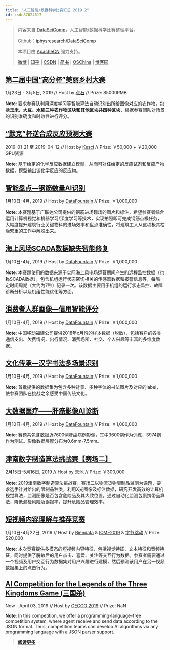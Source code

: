 ```yaml
---
title: "人工智能/数据科学比赛汇总 2019.2"
id: csdn87624617
---
```


> 内容来自 [DataSciComp](https://iphysresearch.github.io/DataSciComp/)，人工智能/数据科学比赛整理平台。
> 
> Github：[iphysresearch/DataSciComp](https://github.com/iphysresearch/DataSciComp)
> 
> 本项目由 [ApacheCN](https://www.apachecn.org/) 强力支持。
> 
> [微博](https://weibo.com/u/6326715527) | [知乎](https://www.zhihu.com/people/apachecn) | [CSDN](https://blog.csdn.net/wizardforcel/article/category/8437073) | [简书](https://www.jianshu.com/c/4ee721d0c474) | [OSChina](https://my.oschina.net/repine/) | [博客园](https://www.cnblogs.com/wizardforcel/category/1352397.html)

## [**第二届中国“高分杯”美丽乡村大赛**](https://dianshi.baidu.com/competition/28/rule)

1月23日 - 3月5日, 2019 // Host by [点石](https://dianshi.baidu.com/competition/28/rule) // Prize: 85000RMB

**Note**: 要求参赛队利用深度学习等智能算法自动识别出所给图像对应的农作物，包括**玉米、大豆、水稻三种农作物区块和其他区块共四种区块**，根据参赛团队对场景的识别准确度和时效性进行评分。

## [**“默克”杯逆合成反应预测大赛**](https://www.kesci.com/home/competition/5c35b0aa4ea711002cafcaa6/)

2019-01-21 至 2019-04-12 // Host by [Kesci](https://www.kesci.com/) // Prize: ￥50,000 + ￥20,000 GPU资源

**Note**: 基于给定的化学反应数据建立模型，从而可对任给定的反应试剂和反应产物数据，模型输出该化学反应的反应物。

## [**智能盘点—钢筋数量AI识别**](https://www.datafountain.cn/competitions/332/details)

1月10日-4月, 2019 // Host by [DataFountain](https://www.datafountain.cn/) // Prize: ￥1,000,000

**Note**: 本赛题基于广联达公司提供的钢筋进场现场的图片和标注，希望参赛者综合运用计算机视觉和机器学习/深度学习等技术，实现拍照即可完成钢筋点根任务，大幅度提升建筑行业关键物料的进场效率和盘点准确性，将建筑工人从这项极其枯燥繁重的工作中解脱出来。

## [**海上风场SCADA数据缺失智能修复**](https://www.datafountain.cn/competitions/333/details)

1月10日-4月, 2019 // Host by [DataFountain](https://www.datafountain.cn/) // Prize: ￥1,000,000

**Note**: 本赛题使用的数据来源于实际海上风电场运营期间产生的远程监控数据（也称SCADA数据），包含机组运行状态密切相关的传感器数据和报警信息等，每隔一定时间周期（大约为7秒）记录一次。该数据主要用于机组的运行状态监控、故障诊断分析以及机组性能优化等方面。

## [**消费者人群画像—信用智能评分**](https://www.datafountain.cn/competitions/337/details)

1月10日-4月, 2019 // Host by [DataFountain](https://www.datafountain.cn/) // Prize: ￥1,000,000

**Note**: 中国移动福建公司提供2018年x月份的样本数据（脱敏），包括客户的各类通信支出、欠费情况、出行情况、消费场所、社交、个人兴趣等丰富的多维度数据。

## [**文化传承—汉字书法多场景识别**](https://www.datafountain.cn/competitions/334/details)

1月10日-4月, 2019 // Host by [DataFountain](https://www.datafountain.cn/) // Prize: ￥1,000,000

**Note**: 首批提供的数据集为包含多种背景、多种字体的书法图片及对应的label，使参赛团队在挑战之余感受中国传统文化。

## [**大数据医疗——肝癌影像AI诊断**](https://www.datafountain.cn/competitions/335/details)

1月10日-4月, 2019 // Host by [DataFountain](https://www.datafountain.cn/) // Prize: ￥1,000,000

**Note**: 赛题共包含数据近7600例肝癌病例影像，其中3600例作为训练，3974例作为测试。影像数据层厚分布为0.6mm-7.5mm。

## [**津南数字制造算法挑战赛【赛场二】**](https://tianchi.aliyun.com/competition/entrance/231703/introduction?spm=5176.12281949.0.0.21e376d869oWRl)

2月15日-5月16日, 2019 // Host by [天池](https://tianchi.aliyun.com/) // Prize: ￥300,000

**Note**: 2019津南数字制造算法挑战赛，赛场二以物流货物限制品监测为课题，要求选手针对给出的限制品种类，利用X光图像及标注数据，研究开发高效的计算机视觉算法，监测图像是否包含危险品及其大致位置。通过自动化监测包裹携带品算法，降低漏检风险及误报率，提升危险品管理效率。

## [**短视频内容理解与推荐竞赛**](https://www.biendata.com/competition/icmechallenge2019/)

1月10日-4月22日, 2019 // Host by [Biendata](https://www.biendata.com/) & [ICME2019](http://www.icme2019.org/conf_challenges) & [字节跳动](https://www.bytedance.com/) // Prize: $20,000

**Note**: 本次竞赛提供多模态的短视频内容特征，包括视觉特征、文本特征和音频特征，同时提供了脱敏后的用户点击、喜爱、关注等交互行为数据。参赛者需要通过一个视频及用户交互行为数据集对用户兴趣进行建模，然后预测该用户在另一视频数据集上的点击行为。

## [**AI Competition for the Legends of the Three Kingdoms Game (三国杀)**](https://gecco-2019.sigevo.org/index.html/tiki-index.php?page=Competitions#id_AI%20Competition%20for%20the%20Legends%20of%20the%20Three%20Kingdoms%20Game%20%28%E4%B8%89%E5%9B%BD%E6%9D%80%29)

Now - April 03, 2019 // Host by [GECCO 2019](https://gecco-2019.sigevo.org/index.html/HomePage) // Prize: NaN

**Note**: In this competition, we offer a programming-language-free competition system, where agent receive and send data according to the JSON format. Thus, competition teams can develop AI algorithms via any programming language with a JSON parser support.

> [**阅读更多**](https://iphysresearch.github.io/DataSciComp/)